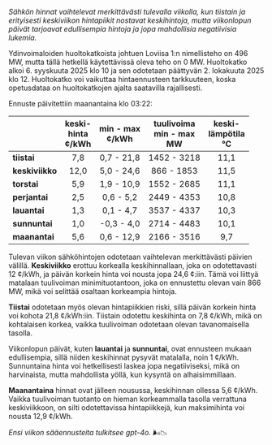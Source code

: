 *Sähkön hinnat vaihtelevat merkittävästi tulevalla viikolla, kun tiistain ja erityisesti keskiviikon hintapiikit nostavat keskihintoja, mutta viikonlopun päivät tarjoavat edullisempia hintoja ja jopa mahdollisia negatiivisia lukemia.*

Ydinvoimaloiden huoltokatkoista johtuen Loviisa 1:n nimellisteho on 496 MW, mutta tällä hetkellä käytettävissä oleva teho on 0 MW. Huoltokatko alkoi 6. syyskuuta 2025 klo 10 ja sen odotetaan päättyvän 2. lokakuuta 2025 klo 12. Huoltokatko voi vaikuttaa hintaennusteen tarkkuuteen, koska opetusdataa on huoltokatkojen ajalta saatavilla rajallisesti.

Ennuste päivitettiin maanantaina klo 03:22:

|           | keski-<br>hinta<br>¢/kWh | min - max<br>¢/kWh | tuulivoima<br>min - max<br>MW | keski-<br>lämpötila<br>°C |
|:-------------|:----------------:|:----------------:|:-------------:|:-------------:|
| **tiistai**     | 7,8             | 0,7 - 21,8        | 1452 - 3218    | 11,1          |
| **keskiviikko** | 12,0           | 5,0 - 24,6        | 866 - 1853     | 11,5          |
| **torstai**     | 5,9            | 1,9 - 10,9        | 1552 - 2685    | 11,1          |
| **perjantai**   | 2,5            | 0,6 - 5,2         | 2449 - 4353    | 10,8          |
| **lauantai**    | 1,3            | 0,1 - 4,7         | 3537 - 4337    | 10,3          |
| **sunnuntai**   | 1,0            | -0,3 - 4,0        | 2714 - 4483    | 10,1          |
| **maanantai**   | 5,6            | 0,6 - 12,9        | 2166 - 3516    | 9,7           |

Tulevan viikon sähköhintojen odotetaan vaihtelevan merkittävästi päivien välillä. **Keskiviikko** erottuu korkealla keskihinnallaan, joka on odotettavasti 12 ¢/kWh, ja päivän korkein hinta voi nousta jopa 24,6 ¢:iin. Tämä voi liittyä matalaan tuulivoiman minimituotantoon, joka on ennustettu olevan vain 866 MW, mikä voi selittää osaltaan korkeampia hintoja.

**Tiistai** odotetaan myös olevan hintapiikkien riski, sillä päivän korkein hinta voi kohota 21,8 ¢/kWh:iin. Tiistain odotettu keskihinta on 7,8 ¢/kWh, mikä on kohtalaisen korkea, vaikka tuulivoiman odotetaan olevan tavanomaisella tasolla.

Viikonlopun päivät, kuten **lauantai** ja **sunnuntai**, ovat ennusteen mukaan edullisempia, sillä niiden keskihinnat pysyvät matalalla, noin 1 ¢/kWh. Sunnuntaina hinta voi hetkellisesti laskea jopa negatiiviseksi, mikä on harvinaista, mutta mahdollista yöllä, kun kysyntä on alhaisimmillaan.

**Maanantaina** hinnat ovat jälleen nousussa, keskihinnan ollessa 5,6 ¢/kWh. Vaikka tuulivoiman tuotanto on hieman korkeammalla tasolla verrattuna keskiviikkoon, on silti odotettavissa hintapiikkejä, kun maksimihinta voi nousta 12,9 ¢/kWh.

*Ensi viikon sääennusteita tulkitsee gpt-4o.* 🌬️📉
